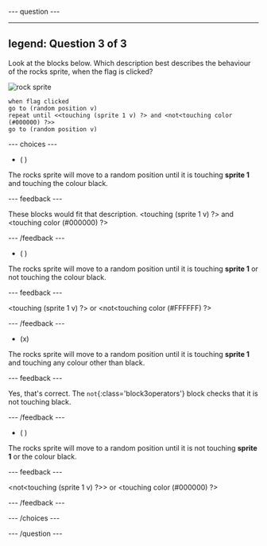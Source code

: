 
--- question ---

---
legend: Question 3 of 3
---

Look at the blocks below. Which description best describes the behaviour of the rocks sprite, when the flag is clicked?


![rock sprite](images/rocks-sprite.png)
```blocks3
when flag clicked
go to (random position v)
repeat until <<touching (sprite 1 v) ?> and <not<touching color (#000000) ?>>
go to (random position v)
```

--- choices ---

- ( ) 

The rocks sprite will move to a random position until it is touching **sprite 1** and touching the colour black. 

  --- feedback ---

These blocks would fit that description.
<touching (sprite 1 v) ?> and <touching color (#000000) ?>

  --- /feedback ---

- ( ) 

The rocks sprite will move to a random position until it is touching **sprite 1** or not touching the colour black.

  --- feedback ---

<touching (sprite 1 v) ?> or <not<touching color (#FFFFFF) ?>

  --- /feedback ---

- (x) 

The rocks sprite will move to a random position until it is touching **sprite 1** and touching any colour other than black. 

  --- feedback ---

Yes, that's correct. The `not`{:class='block3operators'} block checks that it is not touching black.

  --- /feedback ---

- ( ) 

The rocks sprite will move to a random position until it is not touching **sprite 1** or the colour black. 

  --- feedback ---

<not<touching (sprite 1 v) ?>> or <touching color (#000000) ?>

  --- /feedback ---

--- /choices ---

--- /question ---
